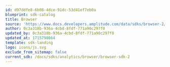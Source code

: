 ```yaml
---
id: d97ddfe8-6b08-4dce-91dc-53d41ef7eb0a
blueprint: sdk-catalog
title: Browser
source: 'https://www.docs.developers.amplitude.com/data/sdks/browser-2/'
author: 0c3a318b-936a-4cbd-8fdf-771a90c297f0
updated_by: 0c3a318b-936a-4cbd-8fdf-771a90c297f0
updated_at: 1715798864
template: sdk-landing
logo: icons/js.svg
exclude_from_sitemap: false
current_sdk: /docs/sdks/analytics/browser/browser-sdk-2
---
```

